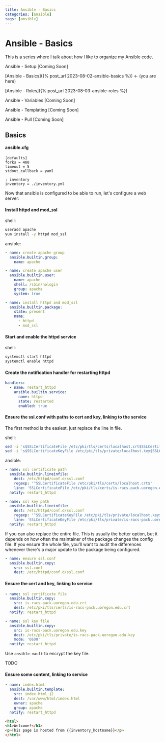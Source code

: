 ```yaml
---
title: Ansible - Basics
categories: [ansible]
tags: [ansible]
---
```


# Ansible - Basics

This is a series where I talk about how I like to organize my Ansible code.

Ansible - Setup \[Coming Soon\]

[Ansible - Basics]({% post_url 2023-08-02-ansible-basics %}) <- (you are here)

[Ansible - Roles]({% post_url 2023-08-03-ansible-roles %})

Ansible - Variables \[Coming Soon\]

Ansible - Templating \[Coming Soon\]

Ansible - Pull \[Coming Soon\]

## Basics

#### ansible.cfg

```
[defaults]
forks = 400
timeout = 5
stdout_callback = yaml

; inventory
inventory = ./inventory.yml
```

Now that ansible is configured to be able to run, let's configure a web server:

#### Install httpd and mod_ssl

shell:

```bash
useradd apache
yum install -y httpd mod_ssl
```

ansible:

```yaml
- name: create apache group
  ansible.builtin.group:
    name: apache

- name: create apache user
  ansible.builtin.user:
    name: apache
    shell: /sbin/nologin
    group: apache
    system: true

- name: install httpd and mod_ssl
  ansible.builtin.package:
    state: present
    name:
      - httpd
      - mod_ssl
```


#### Start and enable the httpd service

shell:

```bash
systemctl start httpd
systemctl enable httpd
```

#### Create the notification handler for restarting httpd

```yaml
handlers:
  - name: restart_httpd
    ansible.builtin.service:
      name: httpd
      state: restarted
      enabled: true
```

#### Ensure the ssl.conf with paths to cert and key, linking to the service

The first method is the easiest, just replace the line in file.

shell: 

```bash
sed -i 's$SSLCertificateFile /etc/pki/tls/certs/localhost.crt$SSLCertificateFile /etc/pki/tls/certs/is-racs-pack.uoregon.edu.crt$g'
sed -i 's$SSLCertificateKeyFile /etc/pki/tls/private/localhost.key$SSLCertificateKeyFile /etc/pki/tls/private/is-racs-pack.uoregon.edu.key$g'
```

ansible:

```yaml
- name: ssl certificate path
  ansible.builtin.lineinfile:
    dest: /etc/httpd/conf.d/ssl.conf
    regexp: '^SSLCertificateFile /etc/pki/tls/certs/localhost.crt$'
    line: 'SSLCertificateFile /etc/pki/tls/certs/is-racs-pack.uoregon.edu.crt'
  notify: restart_httpd

- name: ssl key path
  ansible.builtin.lineinfile:
    dest: /etc/httpd/conf.d/ssl.conf
    regexp: '^SSLCertificateKeyFile /etc/pki/tls/private/localhost.key$'
    line: 'SSLCertificateKeyFile /etc/pki/tls/private/is-racs-pack.uoregon.edu.key'
  notify: restart_httpd
```

If you can also replace the entire file. This is usually the better option, 
but it depends on how often the maintainer of the package changes the config file.
If you ensure the whole file, you'll want to audit the differences whenever there's a major update
to the package being configured.

```yaml
- name: ensure ssl.conf
  ansible.builtin.copy:
    src: ssl.conf
    dest: /etc/httpd/conf.d/ssl.conf
```

#### Ensure the cert and key, linking to service

```yaml
- name: ssl certificate file
  ansible.builtin.copy:
    src: is-racs-pack.uoregon.edu.crt
    dest: /etc/pki/tls/certs/is-racs-pack.uoregon.edu.crt
  notify: restart_httpd

- name: ssl key file
  ansible.builtin.copy:
    src: is-racs-pack.uoregon.edu.key
    dest: /etc/pki/tls/private/is-racs-pack.uoregon.edu.key
    mode: '0600'
  notify: restart_httpd
```

Use `ansible-vault` to encrypt the key file.

TODO

#### Ensure some content, linking to service

```yaml
- name: index.html
  ansible.builtin.template:
    src: index.html.j2
    dest: /var/www/html/index.html
    owner: apache
    group: apache
  notify: restart_httpd
```

```html
<html>
<h1>Welcome!</h1>
<p>This page is hosted from {{inventory_hostname}}</p>
</html>
```
